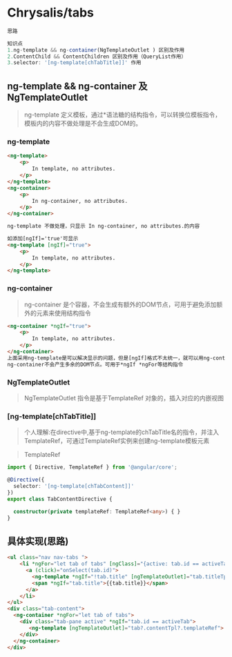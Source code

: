 # Chrysalis/tabs
```typescript
思路

```

```typescript
知识点
1.ng-template && ng-container(NgTemplateOutlet ) 区别及作用
2.ContentChild && ContentChildren 区别及作用（QueryList作用）
3.selector: '[ng-template[chTabTitle]]' 作用
```
## ng-template && ng-container 及 NgTemplateOutlet
> ng-template 定义模板，通过*语法糖的结构指令，可以转换位模板指令，模板内的内容不做处理是不会生成DOM的。

### ng-template
```html
<ng-template>
    <p>
        In template, no attributes.
    </p>
</ng-template>
<ng-container>
    <p>
        In ng-container, no attributes.
    </p>
</ng-container>

ng-template 不做处理，只显示 In ng-container, no attributes.的内容

如添加[ngIf]='true'可显示
<ng-template [ngIf]="true">
    <p>
        In template, no attributes.
    </p>
</ng-template>
```
### ng-container
> ng-container 是个容器，不会生成有额外的DOM节点，可用于避免添加额外的元素来使用结构指令

```html
<ng-container *ngIf="true">
    <p>
        In template, no attributes.
    </p>
</ng-container>
上面采用ng-template是可以解决显示的问题，但是[ngIf]格式不太统一，就可以用ng-container
ng-container不会产生多余的DOM节点。可用于*ngIf *ngFor等结构指令
```

### NgTemplateOutlet
> NgTemplateOutlet 指令是基于TemplateRef 对象的，插入对应的内嵌视图


### [ng-template[chTabTitle]]
> 个人理解:在directive中,基于ng-template的chTabTitle名的指令，并注入TemplateRef，可通过TemplateRef实例来创建ng-template模板元素

>TemplateRef

```typescript
import { Directive, TemplateRef } from '@angular/core';

@Directive({
  selector: '[ng-template[chTabContent]]'
})
export class TabContentDirective {

  constructor(private templateRef: TemplateRef<any>) { }
}
```



## 具体实现(思路)
```html
<ul class="nav nav-tabs ">  
    <li *ngFor="let tab of tabs" [ngClass]="{active: tab.id == activeTab}" [class.disabled]="tab.disable">
      <a (click)="onSelect(tab.id)">
        <ng-template *ngIf="!tab.title" [ngTemplateOutlet]="tab.titleTpl?.templateRef"> </ng-template>
        <span *ngIf="tab.title">{{tab.title}}</span>
      </a>  
    </li>  
</ul>  
<div class="tab-content">   
  <ng-container *ngFor="let tab of tabs">
    <div class="tab-pane active" *ngIf="tab.id == activeTab">  
       <ng-template [ngTemplateOutlet]="tab?.contentTpl?.templateRef"> </ng-template>
    </div> 
  </ng-container>
</div>  


```